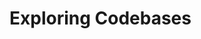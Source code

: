 
# Exploring Codebases



<!--

------------------------------- in progress -------------------------------

-->